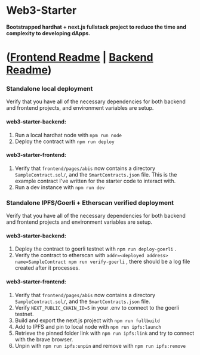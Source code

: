 # **Web3-Starter**

**Bootstrapped hardhat + next.js fullstack project to reduce the time and complexity to developing dApps.**

# ([Frontend Readme](frontend/README.md) | [Backend Readme](backend/README.md))

### **Standalone local deployment**
Verify that you have all of the necessary dependencies for both backend and frontend projects, and environment variables are setup.

#### **web3-starter-backend:**
1. Run a local hardhat node with `npm run node` 
2. Deploy the contract with `npm run deploy` 

#### **web3-starter-frontend:**
1. Verify that `frontend/pages/abis` now contains a directory `SampleContract.sol/`, and the `SmartContracts.json` file. This is the example contract I've written for the starter code to interact with.
2. Run a dev instance with `npm run dev`


### **Standalone IPFS/Goerli + Etherscan verified deployment**
Verify that you have all of the necessary dependencies for both backend and frontend projects and environment variables are setup.
#### **web3-starter-backend:**
1. Deploy the contract to goerli testnet with `npm run deploy-goerli` .
2. Verify the contract to etherscan with `addr=<deployed address> name=SampleContract npm run verify-goerli` , there should be a log file created after it processes.

#### **web3-starter-frontend:**
1. Verify that `frontend/pages/abis` now contains a directory `SampleContract.sol/`, and the `SmartContracts.json` file. 
2. Verify `NEXT_PUBLIC_CHAIN_ID=5` in your .env to connect to the goerli testnet.
3. Build and export the next.js project with `npm run fullbuild`
4. Add to IPFS and pin to local node with `npm run ipfs:launch` 
5. Retrieve the pinned folder link with `npm run ipfs:link` and try to connect with the brave browser.
6. Unpin with `npm run ipfs:unpin` and remove with `npm run ipfs:remove`